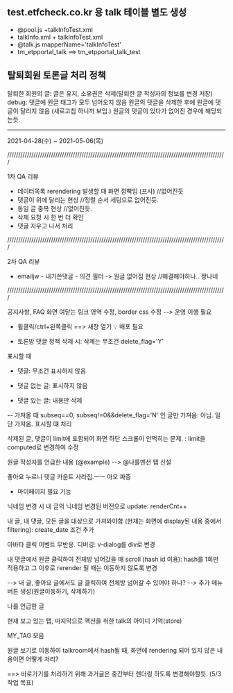 ## test.etfcheck.co.kr 용 talk 테이블 별도 생성

- @pool.js +talkInfoTest.xml
- talkInfo.xml + talkInfoTest.xml
- @talk.js mapperName='talkInfoTest'
- tm_etpportal_talk ==> tm_etpportal_talk_test


## 탈퇴회원 토론글 처리 정책

탈퇴한 회원의 글: 글은 유지, 소유권은 삭제(탈퇴한 글 작성자의 정보를 변경 저장)
debug: 댓글에 원글 태그가 모두 넘어오지 않음
원글의 댓글을 삭제한 후에 원글에 댓글이 달리지 않음 (새로고침 하니까 보임.)  원글의 댓글이 있다가 없어진 경우에 해당되는듯.



---

2021-04-28(수) ~ 2021-05-06(목)





////////////////////////////////////////////////////////////////////////////////////////////////////

1차 QA 리뷰
- 데이터목록 rerendering 발생할 때 화면 깜빡임 (프사) //없어진듯
- 댓글이 위에 달리는 현상 //정렬 순서 세팅으로 없어진듯.
- 동일 글 중복 현상 //없어진듯.
- 삭제 요청 시 한 번 더 확인
- 댓글 지우고 나서 처리

////////////////////////////////////////////////////////////////////////////////////////////////////

2차 QA 리뷰
- emailjw - 내가쓴댓글 - 의견 필터 -> 원글 없어짐 현상 //해결해야하나.. 짱나네



////////////////////////////////////////////////////////////////////////////////////////////////////



공지사항, FAQ 화면 여닫는 링크 영역 수정, border css 수정 --> 운영 이행 필요

- 휠클릭/ctrl+왼쪽클릭 ==> 새창 열기 💡 배포 필요

- 토론방 댓글 정책
삭제 시: 삭제는 무조건 delete_flag='Y'

표시할 때

- 댓글: 무조건 표시하지 않음

- 댓글 없는 글: 표시하지 않음

- 댓글 있는 글: 내용만 삭제

-- 가져올 때 subseq==0, subseq!=0&&delete_flag='N' 인 글만 가져옴: 아님. 일단 가져옴. 표시할 떄 처리


삭제된 글, 댓글이 limit에 포함되어 화면 하단 스크롤이 안먹히는 문제. : limit을 computed로 변경하여 수정


원글 작성자를 언급한 내용 (@example) --> @나를멘션 탭 신설

좋아요 누르니 댓글 카운트 사라짐.ㅡㅡ 아오 짜증


- 마이페이지 필요 기능

닉네임 변경 시 내 글의 닉네임 변경된 버전으로 update: renderCnt++

내 글, 내 댓글, 모든 글을 대상으로 가져와야함 (현재는 화면에 display된 내용 중에서 filtering): create_date 조건 추가

아바타 클릭 이벤트 무반응. 디버깅: v-dialog를 div로 변경

내 댓글에서 원글 클릭하여 전체방 넘어갔을 때 scroll (hash id 이용): hash를 1회만 적용하고 그 이후로 rerender 될 때는 이동하지 않도록 
변경

--> 내 글, 좋아요 글에서도 글 클릭하여 전체방 넘어갈 수 있어야 하나? --> 추가 메뉴 버튼 생성(원글이동하기, 삭제하기)

나를 언급한 글

현재 보고 있는 탭, 마지막으로 액션을 취한 talk의 아이디 기억(store)

MY_TAG 모음



원글 보기로 이동하여 talkroom에서 hash될 때, 화면에 rendering 되어 있지 않은 내용이면 어떻게 처리?

==> 바로가기를 처리하기 위해 과거글은 중간부터 렌더링 하도록 변경해야할듯. (5/3 작업 목표)






